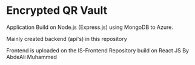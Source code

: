 # Encrypted QR Vault

Application Build on Node.js (Express.js) using MongoDB to Azure.  

Mainly created backend (api's) in this repository

Frontend is uploaded on the IS-Frontend Repository build on React JS By AbdeAli Muhammed
